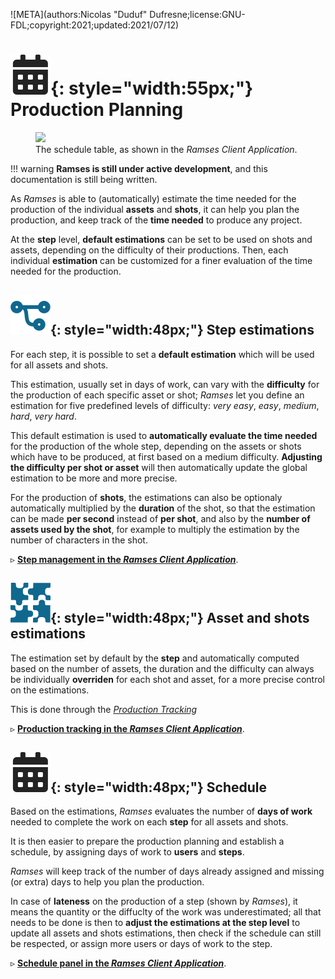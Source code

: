 ![META](authors:Nicolas "Duduf" Dufresne;license:GNU-FDL;copyright:2021;updated:2021/07/12)

# ![](../img/icons/calendar_sl.svg){: style="width:55px;"} Production Planning

<figure>
  <img src="/img/client/schedule.png"/>
  <figcaption>The schedule table, as shown in the <i>Ramses Client Application</i>.</figcaption>
</figure>

!!! warning
    **Ramses is still under active development**, and this documentation is still being written.

As *Ramses* is able to (automatically) estimate the time needed for the production of the individual **assets** and **shots**, it can help you plan the production, and keep track of the **time needed** to produce any project.

At the **step** level, **default estimations** can be set to be used on shots and assets, depending on the difficulty of their productions. Then, each individual **estimation** can be customized for a finer evaluation of the time needed for the production.

## ![](../img/icons/connections_sl.svg){: style="width:48px;"} Step estimations

For each step, it is possible to set a **default estimation** which will be used for all assets and shots.

This estimation, usually set in days of work, can vary with the **difficulty** for the production of each specific asset or shot; *Ramses* let you define an estimation for five predefined levels of difficulty: *very easy*, *easy*, *medium*, *hard*, *very hard*.

This default estimation is used to **automatically evaluate the time needed** for the production of the whole step, depending on the assets or shots which have to be produced, at first based on a medium difficulty. **Adjusting the difficulty per shot or asset** will then automatically update the global estimation to be more and more precise.

For the production of **shots**, the estimations can also be optionaly automatically multiplied by the **duration** of the shot, so that the estimation can be made **per second** instead of **per shot**, and also by the **number of assets used by the shot**, for example to multiply the estimation by the number of characters in the shot.

▹ **[Step management in the *Ramses Client Application*](../components/client/project.md)**.

## ![](../img/icons/assets_sl.svg){: style="width:48px;"} Asset and shots estimations

The estimation set by default by the **step** and automatically computed based on the number of assets, the duration and the difficulty can always be individually **overriden** for each shot and asset, for a more precise control on the estimations.

This is done through the [*Production Tracking*](production.md)

▹ **[Production tracking in the *Ramses Client Application*](../components/client/production.md)**.

## ![](../img/icons/calendar_sl.svg){: style="width:48px;"} Schedule

Based on the estimations, *Ramses* evaluates the number of **days of work** needed to complete the work on each **step** for all assets and shots.

It is then easier to prepare the production planning and establish a schedule, by assigning days of work to **users** and **steps**.

*Ramses* will keep track of the number of days already assigned and missing (or extra) days to help you plan the production.

In case of **lateness** on the production of a step (shown by *Ramses*), it means the quantity or the diffuclty of the work was underestimated; all that needs to be done is then to **adjust the estimations at the step level** to update all assets and shots estimations, then check if the schedule can still be respected, or assign more users or days of work to the step.

▹ **[Schedule panel in the *Ramses Client Application*](../components/client/schedule.md)**.